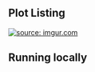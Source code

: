 ## Plot Listing

<a href="https://local-campgrounds.herokuapp.com/">
<img src="https://imgur.com/dYZchcL.png" title="source: imgur.com" />
</a>

## Running locally